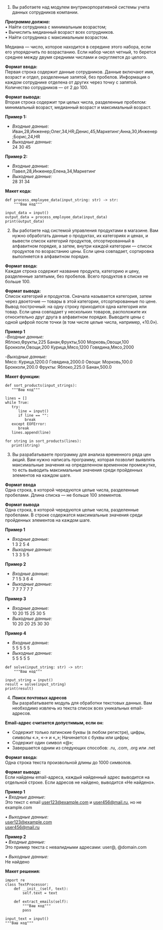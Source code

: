 1.	Вы работаете над модулем внутрикорпоративной системы учета данных сотрудников компании.  

**_Программа должна:_**  
•	Найти сотрудника с минимальным возрастом;  
•	Вычислить медианный возраст всех сотрудников.  
•	Найти сотрудника с максимальным возрастом.  

Медиана — число, которое находится в середине этого набора, если его упорядочить по возрастанию. Если набор чисел четный, то берется среднее между двумя средними числами и округляется до целого.  

**Формат ввода:**  
Первая строка содержит данные сотрудников. Данные включают имя, возраст и отдел, разделенные запятой, без пробелов. Информация о каждом сотруднике отделена от других через точку с запятой. Количество сотрудников — от 2 до 100.

**Формат вывода:**  
Вторая строка содержит три целых числа, разделенные пробелом: минимальный возраст, медианный возраст и максимальный возраст.  

**Пример 1:**  
- _Входные данные:_  
Иван,28,Инженер;Олег,34,HR;Денис,45,Маркетинг;Анна,30,Инженер;Борис,24,HR  
- _Выходные данные:_  
24 30 45  

**Пример 2:**  
- _Входные данные:_  
Павел,28,Инженер;Елена,34,Маркетинг  
- _Выходные данные:_   
28 31 34

**Макет кода:**
``` 
def process_employee_data(input_string: str) -> str:  
    """Ваш код"""

input_data = input()  
output_data = process_employee_data(input_data)  
print(output_data)
```

2. Вы работаете над системой управления продуктами в магазине. Вам нужно обработать данные о продуктах, их категориях и ценах, и вывести список категорий продуктов, отсортированный в алфавитном порядке, а затем, внутри каждой категории — список продуктов по возрастанию цены. Если цена совпадает, сортировка выполняется в алфавитном порядке.  

**Формат ввода:**  
Каждая строка содержит название продукта, категорию и цену, разделенные запятыми, без пробелов. Всего продуктов в списке не больше 100.   

**Формат вывода:**  
Список категорий и продуктов. Сначала называется категория, затем через двоеточие — товары в этой категории, отсортированные по цене. Вывод построчный: на одну строку приходится одна категория или товар. Если цена совпадает у нескольких товаров, расположите их относительно друг друга в алфавитном порядке. Выводите цены с одной цифрой после точки (в том числе целые числа, например, «‎10.0»).   

**Пример 1**  
-_Входные данные:_  
Яблоко,Фрукты,225 Банан,Фрукты,500 Морковь,Овощи,100 Брокколи,Овощи,200 Курица,Мясо,1200 Говядина,Мясо,2000  

-_Выходные данные:_  
Мясо: Курица,1200.0 Говядина,2000.0 Овощи: Морковь,100.0 Брокколи,200.0 Фрукты: Яблоко,225.0 Банан,500.0

**Макет функции:**
```
def sort_products(input_strings):
   """Ваш код"""

lines = []  
while True:  
   try:  
      line = input()  
      if line == "":  
         break  
   except EOFError:  
      break  
   lines.append(line)  

for string in sort_products(lines):  
   print(string)
```

3. Вы разрабатываете программу для анализа временного ряда цен акций. Вам нужно написать программу, которая позволит выявлять максимальные значения на определенном временном промежутке, то есть выводить максимальные значения среди пройденных элементов на каждом шаге.  

**Формат ввода**  
Одна строка, в которой чередуются целые числа, разделенные пробелами. Длина списка — не больше 100 элементов.  

**Формат вывода**  
Одна строка, в которой чередуются целые числа, разделенные пробелами. В строке содержатся максимальные значения среди пройденных элементов на каждом шаге.

**Пример 1**
- _Входные данные:_  
1 3 2 5 4  
- _Выходные данные:_  
1 3 3 5 5  

**Пример 2**  
- _Входные данные:_  
7 1 5 3 6 4  
- _Выходные данные:_  
7 7 7 7 7 7  

**Пример 3**  
- _Входные данные:_  
10 20 15 25 30 5  
- _Выходные данные:_  
10 20 20 25 30 30  

**Пример 4**  
- _Входные данные:_  
5 5 5 5 5  
- _Выходные данные:_  
5 5 5 5 5  

``` 
def solve(input_string: str) -> str:  
    """Ваш код"""  

input_string = input()  
result = solve(input_string)  
print(result)
```

4. **Поиск почтовых адресов**    
Вы разрабатываете модуль для обработки текстовых данных. Вам необходимо извлечь из текста список всех уникальных email-адресов. 

**Email-адрес считается допустимым, если он:** 
- Содержит только латинские буквы (в любом регистре), цифры, символы «.», «-» и «_»;
Начинается с буквы или цифры;
- Содержит один символ «@»;
- Завершается одним из следующих способов: .ru, .com, .org или .net

**Формат ввода:**  
Одна строка текста произвольной длины до 1000 символов.  

**Формат вывода:**  
Если найдены email-адреса, каждый найденный адрес выводится на отдельной строке. Если адресов не найдено, выводится «‎Не найдено».  

**Пример 1**  
•	_Входные данные_:  
Это текст с email user123@example.com и user456@mail.ru, но не example.com

•	_Выходные данные:_  
user123@example.com  
user456@mail.ru  

**Пример 2**  
•	_Входные данные:_  
Это пример текста с невалидными адресами: user@, @domain.com

•	_Выходные данные:_  
Не найдено

**Макет решения:**
```
import re  
class TextProcessor:    
    def __init__(self, text):    
        self.text = text

    def extract_emails(self):
        """Ваш код"""
        pass

input_text = input()
"""Ваш код"""
``` 
